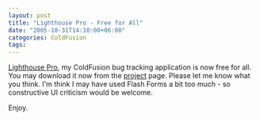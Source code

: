 ```yaml
---
layout: post
title: "Lighthouse Pro - Free for All"
date: "2005-10-31T14:10:00+06:00"
categories: ColdFusion 
tags: 
---
```


<a href="http://lighthousepro.riaforge.org">Lighthouse Pro</a>, my ColdFusion bug tracking application is now free for all. You may download it now from the <a href="http://lighthousepro.riaforge.org">project</a> page. Please let me know what you think. I'm think I may have used Flash Forms a bit too much - so constructive UI criticism would be welcome.

Enjoy.